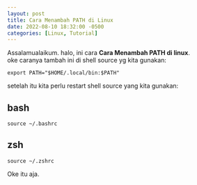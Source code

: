 ```yaml
---
layout: post
title: Cara Menambah PATH di Linux
date: 2022-08-10 18:32:00 -0500
categories: [Linux, Tutorial]
---
```

Assalamualaikum.
halo, ini cara **Cara Menambah PATH di linux**.<br>
oke caranya tambah ini di shell source yg kita gunakan:
```
export PATH="$HOME/.local/bin:$PATH"
```
setelah itu kita perlu restart shell source yang kita gunakan:
## bash
```terminal
source ~/.bashrc
```
## zsh
```terminal
source ~/.zshrc
```
Oke itu aja.
